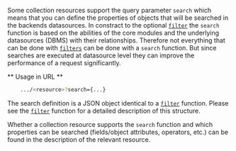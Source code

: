 Some collection resources support the query parameter ```search``` which means that you can define the properties of objects that will be searched in the backends datasources. In constract to the optional [```filter```](#filter_results) the ```search``` function is based on the abilities of the core modules and the underlying datasources (DBMS) with their relationships. Therefore not everything that can be done with [```filters```](#filter_results) can be done with a ```search``` function. But since searches are executed at datasource level they can improve the performance of a request significantly.

** Usage in URL **
``` bash
    .../<resource>?search={...}
```

The search definition is a JSON object identical to a [```filter```](#filter_results) function. Please see the [```filter```](#filter_results) function for a detailed description of this structure.

Whether a collection resource supports the ```search``` function and which properties can be searched (fields/object attributes, operators, etc.) can be found in the description of the relevant resource.